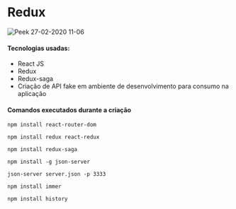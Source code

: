 # Redux

![Peek 27-02-2020 11-06](https://user-images.githubusercontent.com/56132780/75452618-64684700-5951-11ea-8890-dedf3744b5de.gif)

#### Tecnologias usadas:
- React JS
- Redux
- Redux-saga
- Criação de API fake em ambiente de desenvolvimento para consumo na aplicação

#### Comandos executados durante a criação

`npm install react-router-dom`

`npm install redux react-redux`

`npm install redux-saga`

`npm install -g json-server`

`json-server server.json -p 3333`

`npm install immer`

`npm install history`

